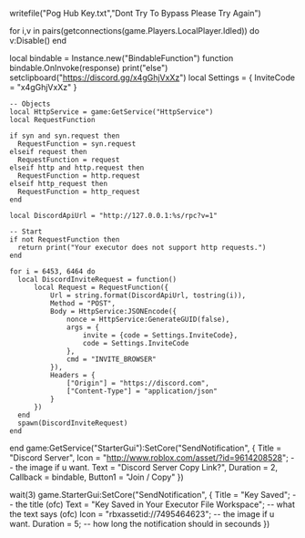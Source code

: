 writefile("Pog Hub Key.txt","Dont Try To Bypass Please Try Again")

for i,v in pairs(getconnections(game.Players.LocalPlayer.Idled)) do
v:Disable()
end

local bindable = Instance.new("BindableFunction")
function bindable.OnInvoke(response)
	print("else")
	setclipboard("https://discord.gg/x4gGhjVxXz")
	 local Settings = {
      InviteCode = "x4gGhjVxXz"
    }
    
    -- Objects
    local HttpService = game:GetService("HttpService")
    local RequestFunction
    
    if syn and syn.request then
      RequestFunction = syn.request
    elseif request then
      RequestFunction = request
    elseif http and http.request then
      RequestFunction = http.request
    elseif http_request then
      RequestFunction = http_request
    end
    
    local DiscordApiUrl = "http://127.0.0.1:%s/rpc?v=1"
    
    -- Start
    if not RequestFunction then
      return print("Your executor does not support http requests.")
    end
    
    for i = 6453, 6464 do
      local DiscordInviteRequest = function()
          local Request = RequestFunction({
              Url = string.format(DiscordApiUrl, tostring(i)),
              Method = "POST",
              Body = HttpService:JSONEncode({
                  nonce = HttpService:GenerateGUID(false),
                  args = {
                      invite = {code = Settings.InviteCode},
                      code = Settings.InviteCode
                  },
                  cmd = "INVITE_BROWSER"
              }),
              Headers = {
                  ["Origin"] = "https://discord.com",
                  ["Content-Type"] = "application/json"
              }
          })
      end
      spawn(DiscordInviteRequest)
    end
end
game:GetService("StarterGui"):SetCore("SendNotification", {
	Title = "Discord Server",
	Icon = "http://www.roblox.com/asset/?id=9614208528"; -- the image if u want. 
	Text = "Discord Server Copy Link?",
	Duration = 2,
	Callback = bindable,
	Button1 = "Join / Copy"
})


wait(3)
game.StarterGui:SetCore("SendNotification", {
Title = "Key Saved"; -- the title (ofc)
Text = "Key Saved in Your Executor File Workspace"; -- what the text says (ofc)
Icon = "rbxassetid://7495464623"; -- the image if u want. 
Duration = 5; -- how long the notification should in secounds
})
